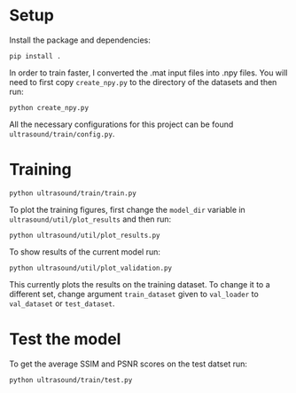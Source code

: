 
# Setup
Install the package and dependencies:
```shell
pip install .
```

In order to train faster, I converted the .mat input files into .npy files. You will need to first copy `create_npy.py` to the directory of the datasets and then run:
```shell
python create_npy.py
```

All the necessary configurations for this project can be found `ultrasound/train/config.py`.

# Training
```shell
python ultrasound/train/train.py
```

To plot the training figures, first change the `model_dir` variable in `ultrasound/util/plot_results` and then run:
```shell
python ultrasound/util/plot_results.py
```

To show results of the current model run:
```shell
python ultrasound/util/plot_validation.py
```
This currently plots the results on the training dataset. To change it to a different set, change argument `train_dataset` given to `val_loader` to `val_dataset` or `test_dataset`.

# Test the model
To get the average SSIM and PSNR scores on the test datset run:
```shell
python ultrasound/train/test.py
```
